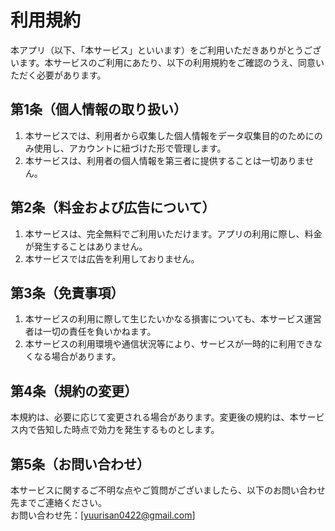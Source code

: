 # 利用規約

本アプリ（以下、「本サービス」といいます）をご利用いただきありがとうございます。本サービスのご利用にあたり、以下の利用規約をご確認のうえ、同意いただく必要があります。

## 第1条（個人情報の取り扱い）
1. 本サービスでは、利用者から収集した個人情報をデータ収集目的のためにのみ使用し、アカウントに紐づけた形で管理します。  
2. 本サービスは、利用者の個人情報を第三者に提供することは一切ありません。

## 第2条（料金および広告について）
1. 本サービスは、完全無料でご利用いただけます。アプリの利用に際し、料金が発生することはありません。  
2. 本サービスでは広告を利用しておりません。

## 第3条（免責事項）
1. 本サービスの利用に際して生じたいかなる損害についても、本サービス運営者は一切の責任を負いかねます。  
2. 本サービスの利用環境や通信状況等により、サービスが一時的に利用できなくなる場合があります。

## 第4条（規約の変更）
本規約は、必要に応じて変更される場合があります。変更後の規約は、本サービス内で告知した時点で効力を発生するものとします。

## 第5条（お問い合わせ）
本サービスに関するご不明な点やご質問がございましたら、以下のお問い合わせ先までご連絡ください。  
お問い合わせ先：[yuurisan0422@gmail.com]
